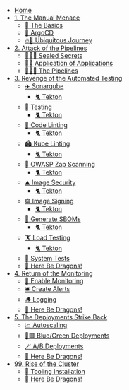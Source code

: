 * [Home](/)
* [1. The Manual Menace](1-the-manual-menace/README.md)
  * [🐌 The Basics](1-the-manual-menace/1-the-basics.md)
  * [🐙 ArgoCD](1-the-manual-menace/2-argocd.md)
  * [🔥🦄 Ubiquitous Journey](1-the-manual-menace/3-ubiquitous-journey.md)
  <!-- * [🦜 Extend UJ](1-the-manual-menace/4-extend-uj.md) -->
  <!-- * [🏃🏻‍♀️ This is GitOps](1-the-manual-menace/5-this-is-gitops.md) -->
  <!-- * [🐉 Here Be Dragons!](1-the-manual-menace/666-here-be-dragons.md) -->
* [2. Attack of the Pipelines](2-attack-of-the-pipelines/README.md)
  * [🕵🏻‍♂️ Sealed Secrets](2-attack-of-the-pipelines/1-sealed-secrets.md)
  * [🙌🏻 Application of Applications](2-attack-of-the-pipelines/2-app-of-apps.md)
  * [🏃🏻‍♀️ The Pipelines](2-attack-of-the-pipelines/3-the-pipelines.md)
    <!-- * [👥 Setting A New Group](2-attack-of-the-pipelines/3c-create-new-group.md) -->
    <!-- * [🌸 Jenkins](2-attack-of-the-pipelines/3a-jenkins.md) -->
    <!-- * [🐈 Tekton](2-attack-of-the-pipelines/3b-tekton.md)     -->
  <!-- * [🐉 Here Be Dragons!](2-attack-of-the-pipelines/666-here-be-dragons.md) -->
* [3. Revenge of the Automated Testing](3-revenge-of-the-automated-testing/README.md)
  * [✈️ Sonarqube](3-revenge-of-the-automated-testing/1-sonar-scanning.md)
    <!-- * [🌸 Jenkins](3-revenge-of-the-automated-testing/1a-jenkins.md) -->
    * [🐈 Tekton](3-revenge-of-the-automated-testing/1b-tekton.md)
  * [🧪 Testing](3-revenge-of-the-automated-testing/2-automated-testing.md)
    <!-- * [🌸 Jenkins](3-revenge-of-the-automated-testing/2a-jenkins.md) -->
    * [🐈 Tekton](3-revenge-of-the-automated-testing/2b-tekton.md)
  * [🧤 Code Linting](3-revenge-of-the-automated-testing/4-code-linting.md)
    <!-- * [🌸 Jenkins](3-revenge-of-the-automated-testing/4a-jenkins.md) -->
    * [🐈 Tekton](3-revenge-of-the-automated-testing/4b-tekton.md)
  * [🏟️ Kube Linting](3-revenge-of-the-automated-testing/5-kube-linting.md)
    <!-- * [🌸 Jenkins](3-revenge-of-the-automated-testing/5a-jenkins.md) -->
    * [🐈 Tekton](3-revenge-of-the-automated-testing/5b-tekton.md)
  * [🐝 OWASP Zap Scanning](3-revenge-of-the-automated-testing/6-zap-security.md)
    <!-- * [🌸 Jenkins](3-revenge-of-the-automated-testing/6a-jenkins.md) -->
    * [🐈 Tekton](3-revenge-of-the-automated-testing/6b-tekton.md)
  * [⛰️ Image Security](3-revenge-of-the-automated-testing/7-image-security.md)
    <!-- * [🌸 Jenkins](3-revenge-of-the-automated-testing/7a-jenkins.md) -->
    * [🐈 Tekton](3-revenge-of-the-automated-testing/7b-tekton.md)
  * [©️ Image Signing](3-revenge-of-the-automated-testing/8-image-signing.md)
    <!-- * [🌸 Jenkins](3-revenge-of-the-automated-testing/8a-jenkins.md) -->
    * [🐈 Tekton](3-revenge-of-the-automated-testing/8b-tekton.md)
  * [🧾 Generate SBOMs](3-revenge-of-the-automated-testing/9-sbom.md)
    <!-- * [🌸 Jenkins](3-revenge-of-the-automated-testing/9a-jenkins.md) -->
    * [🐈 Tekton](3-revenge-of-the-automated-testing/9b-tekton.md)
  * [🏋️ Load Testing](3-revenge-of-the-automated-testing/10-load-testing.md)
    <!-- * [🌸 Jenkins](3-revenge-of-the-automated-testing/10a-jenkins.md) -->
    * [🐈 Tekton](3-revenge-of-the-automated-testing/10b-tekton.md)
  * [🦤 System Tests](3-revenge-of-the-automated-testing/11-system-test.md)
    <!-- * [🌸 Jenkins](3-revenge-of-the-automated-testing/11a-jenkins.md)
    * [🐈 Tekton](3-revenge-of-the-automated-testing/11b-tekton.md) -->
  * [🐉 Here Be Dragons!](3-revenge-of-the-automated-testing/666-here-be-dragons.md)
* [4. Return of the Monitoring](4-return-of-the-monitoring/README.md)
  * [🔭 Enable Monitoring](4-return-of-the-monitoring/1-enable-monitoring.md)
  * [🛎️ Create Alerts](4-return-of-the-monitoring/2-create-alerts.md)
  * [🪵 Logging](4-return-of-the-monitoring/3-logging.md)
  * [🐉 Here Be Dragons!](4-return-of-the-monitoring/666-here-be-dragons.md)  
* [5. The Deployments Strike Back](5-the-deployments-strike-back/README.md)
  * [📈 Autoscaling](5-the-deployments-strike-back/1-autoscaling.md)
  * [🔵🟩 Blue/Green Deployments](5-the-deployments-strike-back/2-blue-green-deployments.md)
  * [🪄 A/B Deployments](5-the-deployments-strike-back/3-a-b-deployments.md)
  * [🐉 Here Be Dragons!](5-the-deployments-strike-back/666-here-be-dragons.md) 
* [99. Rise of the Cluster](99-the-rise-of-the-cluster/README.md)
  * [🐼 Tooling Installation](99-the-rise-of-the-cluster/1-tooling-installation.md)
  * [🐉 Here Be Dragons!](99-the-rise-of-the-cluster/666-here-be-dragons.md)